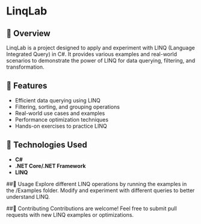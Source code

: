 # LinqLab


## 📌 Overview  
LinqLab is a project designed to apply and experiment with LINQ (Language Integrated Query) in C#. It provides various examples and real-world scenarios to demonstrate the power of LINQ for data querying, filtering, and transformation.

## 🚀 Features  
- Efficient data querying using LINQ  
- Filtering, sorting, and grouping operations  
- Real-world use cases and examples  
- Performance optimization techniques  
- Hands-on exercises to practice LINQ  

## 🔧 Technologies Used  
- **C#**  
- **.NET Core/.NET Framework**  
- **LINQ**  

 
##📝 Usage
Explore different LINQ operations by running the examples in the /Examples folder. Modify and experiment with different queries to better understand LINQ.

##📌 Contributing
Contributions are welcome! Feel free to submit pull requests with new LINQ examples or optimizations.



